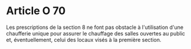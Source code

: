 # Article O 70

Les prescriptions de la section 8 ne font pas obstacle à l'utilisation d'une chaufferie unique pour assurer le chauffage des salles ouvertes au public et, éventuellement, celui des locaux visés à la première section.

